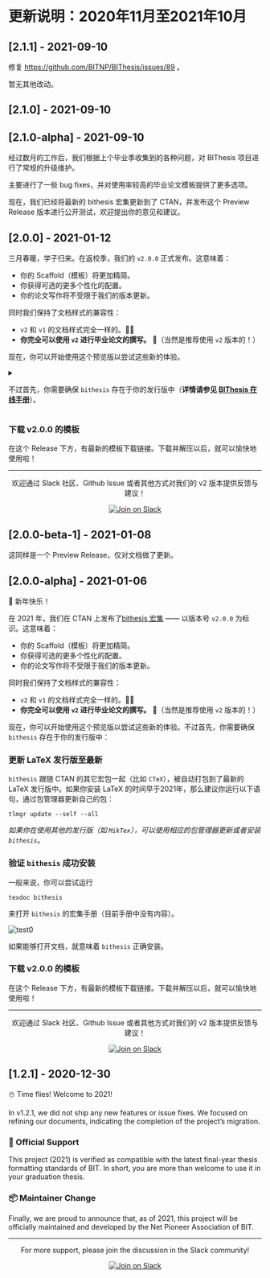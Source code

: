 # 更新说明：2020年11月至2021年10月

## [2.1.1] - 2021-09-10

修复 https://github.com/BITNP/BIThesis/issues/89 。

暂无其他改动。

## [2.1.0] - 2021-09-10

## [2.1.0-alpha] - 2021-09-10

经过数月的工作后，我们根据上个毕业季收集到的各种问题，对 BIThesis 项目进行了常规的升级维护。

主要进行了一些 bug fixes，并对使用率较高的毕业论文模板提供了更多选项。

现在，我们已经将最新的 bithesis 宏集更新到了 CTAN，并发布这个 Preview Release 版本进行公开测试，欢迎提出你的意见和建议。

## [2.0.0] - 2021-01-12

三月春暖，学子归来。在返校季，我们的 `v2.0.0` 正式发布。这意味着：

- 你的 Scaffold（模板）将更加精简。
- 你获得可选的更多个性化的配置。
- 你的论文写作将不受限于我们的版本更新。

同时我们保持了文档样式的兼容性：

- `v2` 和 `v1` 的文档样式完全一样的。👍🏼
- **你完全可以使用 `v2` 进行毕业论文的撰写。** 🤗（当然是推荐使用 `v2` 版本的！）

现在，你可以开始使用这个预览版以尝试这些新的体验。

<details>
<summary>

不过首先，你需要确保 `bithesis` 存在于你的发行版中（**详情请参见 [BIThesis 在线手册](https://bithesis.bitnp.net)**）。

</summary>

### 更新 LaTeX 发行版至最新

`bithesis` 跟随 CTAN 的其它宏包一起（比如 `CTeX`），被自动打包到了最新的 LaTeX 发行版中。如果你安装 LaTeX 的时间早于2021年，那么建议你运行以下语句，通过包管理器更新自己的包：

```
tlmgr update --self --all
```

_如果你在使用其他的发行版（如 `MikTex`），可以使用相应的包管理器更新或者安装 `bithesis`_。

### 验证 `bithesis` 成功安装

一般来说，你可以尝试运行

```
texdoc bithesis
```

来打开 `bithesis` 的宏集手册（目前手册中没有内容）。

![test0](https://user-images.githubusercontent.com/50431483/103894893-81050c00-512a-11eb-82fa-cbd0c8015408.png)

如果能够打开文档，就意味着 `bithesis` 正确安装。

</details>

### 下载 v2.0.0 的模板

在这个 Release 下方，有最新的模板下载链接。下载并解压以后，就可以愉快地使用啦！

---

<div align="center">

欢迎通过 Slack 社区、Github Issue 或者其他方式对我们的 v2 版本提供反馈与建议！

[![Join on Slack](https://raw.githubusercontent.com/BITNP/BIThesis/master/assets/slack.svg)](https://join.slack.com/t/bithesis/shared_invite/zt-epmzkyk0-fJRsUS36AlwMNB2AI_Q~Vw)

</div>

## [2.0.0-beta-1] - 2021-01-08

这同样是一个 Preview Release，仅对文档做了更新。

## [2.0.0-alpha] - 2021-01-06

🥶 新年快乐！

在 2021 年，我们在 CTAN 上发布了[bithesis 宏集](https://www.ctan.org/pkg/bithesis) —— 以版本号 `v2.0.0` 为标识。这意味着：

- 你的 Scaffold（模板）将更加精简。
- 你获得可选的更多个性化的配置。
- 你的论文写作将不受限于我们的版本更新。

同时我们保持了文档样式的兼容性：

- `v2` 和 `v1` 的文档样式完全一样的。👍🏼
- **你完全可以使用 `v2` 进行毕业论文的撰写。** 🤗（当然是推荐使用 `v2` 版本的！）

现在，你可以开始使用这个预览版以尝试这些新的体验。不过首先，你需要确保 `bithesis` 存在于你的发行版中：

### 更新 LaTeX 发行版至最新

`bithesis` 跟随 CTAN 的其它宏包一起（比如 `CTeX`），被自动打包到了最新的 LaTeX 发行版中。如果你安装 LaTeX 的时间早于2021年，那么建议你运行以下语句，通过包管理器更新自己的包：

```
tlmgr update --self --all
```

_如果你在使用其他的发行版（如 `MikTex`），可以使用相应的包管理器更新或者安装 `bithesis`_。

### 验证 `bithesis` 成功安装

一般来说，你可以尝试运行

```
texdoc bithesis
```

来打开 `bithesis` 的宏集手册（目前手册中没有内容）。

![test0](https://user-images.githubusercontent.com/50431483/103894893-81050c00-512a-11eb-82fa-cbd0c8015408.png)

如果能够打开文档，就意味着 `bithesis` 正确安装。

### 下载 v2.0.0 的模板

在这个 Release 下方，有最新的模板下载链接。下载并解压以后，就可以愉快地使用啦！

---

<div align="center">

欢迎通过 Slack 社区、Github Issue 或者其他方式对我们的 v2 版本提供反馈与建议！

[![Join on Slack](https://raw.githubusercontent.com/BITNP/BIThesis/master/assets/slack.svg)](https://join.slack.com/t/bithesis/shared_invite/zt-epmzkyk0-fJRsUS36AlwMNB2AI_Q~Vw)

</div>

## [1.2.1] - 2020-12-30

☃️ Time flies! Welcome to 2021!

In v1.2.1, we did not ship any new features or issue fixes. We focused on refining our documents, indicating the completion of the project’s migration.

### 🎉 Official Support

This project (2021) is verified as compatible with the latest final-year thesis formatting standards of BIT. In short, you are more than welcome to use it in your graduation thesis.

### 📦 Maintainer Change

Finally, we are proud to announce that, as of 2021, this project will be officially maintained and developed by the Net Pioneer Association of BIT.

---

<div align="center">

For more support, please join the discussion in the Slack community!

[![Join on Slack](https://raw.githubusercontent.com/spencerwooo/BIThesis/master/assets/slack.svg)](https://join.slack.com/t/bithesis/shared_invite/zt-epmzkyk0-fJRsUS36AlwMNB2AI_Q~Vw)

</div>
